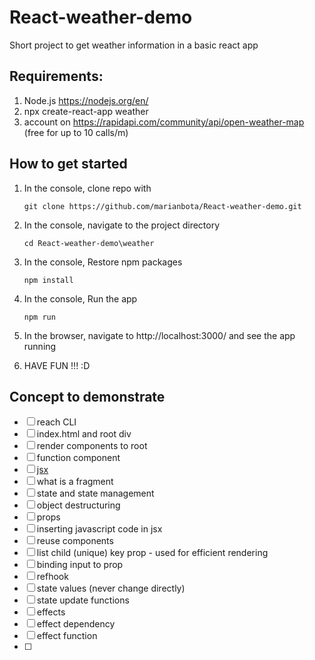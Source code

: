 # React-weather-demo

Short project to get weather information in a basic react app

## Requirements: 
1. Node.js  https://nodejs.org/en/
2. npx create-react-app weather
3. account on https://rapidapi.com/community/api/open-weather-map (free for up to 10 calls/m)
  
## How to get started
1. In the console, clone repo with

   ``git clone https://github.com/marianbota/React-weather-demo.git``


2. In the console, navigate to the project directory

    ``cd React-weather-demo\weather``


3. In the console, Restore npm packages

    ``npm install``


4. In the console, Run the app

   ``npm run``


5. In the browser, navigate to http://localhost:3000/ and see the app running


6. HAVE FUN !!! :D

## Concept to demonstrate

- [ ] reach CLI
- [ ] index.html and root div
- [ ] render components to root
- [ ] function component
- [ ] [jsx](https://reactjs.org/docs/introducing-jsx.html)
- [ ] what is a fragment
- [ ] state and state management
- [ ] object destructuring
- [ ] props
- [ ] inserting javascript code in jsx
- [ ] reuse components
- [ ] list child (unique) key prop - used for efficient rendering
- [ ] binding input to prop
- [ ] refhook
- [ ] state values (never change directly)
- [ ] state update functions
- [ ] effects
- [ ] effect dependency
- [ ] effect function
- [ ] 
